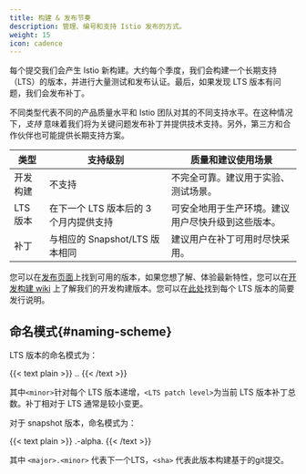 ```yaml
---
title: 构建 & 发布节奏
description: 管理、编号和支持 Istio 发布的方式。
weight: 15
icon: cadence
---
```


每个提交我们会产生 Istio 新构建。大约每个季度，我们会构建一个长期支持（LTS）的版本，并进行大量测试和发布认证。最后，如果发现 LTS 版本有问题，我们会发布补丁。

不同类型代表不同的产品质量水平和 Istio 团队对其的不同支持水平。在这种情况下，*支持* 意味着我们将为关键问题发布补丁并提供技术支持。另外，第三方和合作伙伴也可能提供长期支持方案。

|类型             | 支持级别                                                 | 质量和建议使用场景
|-----------------|----------------------------------------------------------|----------------------------
|开发构建         | 不支持                                                   | 不完全可靠。建议用于实验、测试场景。
|LTS 版本         | 在下一个 LTS 版本后的 3 个月内提供支持                     | 可安全地用于生产环境。建议用户尽快升级到这些版本。
|补丁             | 与相应的 Snapshot/LTS 版本相同                           | 建议用户在补丁可用时尽快采用。

您可以在[发布页面](https://github.com/istio/istio/releases)上找到可用的版本，如果您想了解、体验最新特性，您可以在[开发构建 wiki](https://github.com/istio/istio/wiki/Dev%20Builds) 上了解我们的开发构建版本。您可以在[此处](/zh/news)找到每个 LTS 版本的简要发行说明。

## 命名模式{#naming-scheme}

LTS 版本的命名模式为：

{{< text plain >}}
<major>.<minor>.<LTS patch level>
{{< /text >}}

其中`<minor>`针对每个 LTS 版本递增，`<LTS patch level>`为当前 LTS 版本补丁总数。补丁相对于 LTS 通常是较小变更。

对于 snapshot 版本，命名模式为：

{{< text plain >}} 
<major>.<minor>-alpha.<sha>
{{< /text >}}

其中 `<major>.<minor>` 代表下一个LTS，`<sha>` 代表此版本构建基于的git提交。